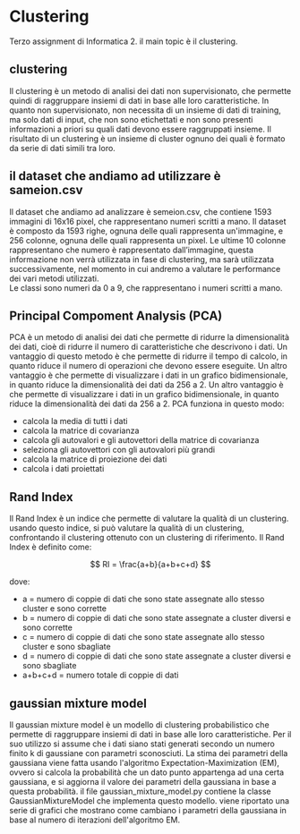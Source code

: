 # Clustering

Terzo assignment di Informatica 2. il main topic è il clustering.

## clustering

Il clustering è un metodo di analisi dei dati non supervisionato, che permette quindi di raggruppare insiemi di dati in
base
alle loro caratteristiche.
In quanto non supervisionato, non necessita di un insieme di dati di training, ma solo dati di input, che non sono
etichettati
e non sono presenti informazioni a priori su quali dati devono essere raggruppati insieme.
Il risultato di un clustering è un insieme di cluster ognuno dei quali è formato da serie di dati simili tra loro.

## il dataset che andiamo ad utilizzare è sameion.csv

Il dataset che andiamo ad analizzare è semeion.csv, che contiene 1593 immagini di 16x16 pixel, che rappresentano numeri
scritti a mano.
Il dataset è composto da 1593 righe, ognuna delle quali rappresenta un'immagine, e 256 colonne, ognuna delle quali
rappresenta un pixel.
Le ultime 10 colonne rappresentano che numero è rappresentato dall’immagine, questa informazione non verrà utilizzata in
fase di clustering, ma sarà utilizzata successivamente, nel momento in cui andremo a valutare le performance dei vari
metodi utilizzati.  
Le classi sono numeri da 0 a 9, che rappresentano i numeri scritti a mano.

## Principal Compoment Analysis (PCA)

PCA è un metodo di analisi dei dati che permette di ridurre la dimensionalità dei dati, cioè di ridurre il numero di
caratteristiche che descrivono i dati.
Un vantaggio di questo metodo è che permette di ridurre il tempo di calcolo, in quanto riduce il numero di operazioni
che devono essere eseguite.
Un altro vantaggio è che permette di visualizzare i dati in un grafico bidimensionale, in quanto riduce la
dimensionalità
dei dati da 256 a 2.
Un altro vantaggio è che permette di visualizzare i dati in un grafico bidimensionale, in quanto riduce la
dimensionalità
dei dati da 256 a 2.
PCA funziona in questo modo:

- calcola la media di tutti i dati
- calcola la matrice di covarianza
- calcola gli autovalori e gli autovettori della matrice di covarianza
- seleziona gli autovettori con gli autovalori più grandi
- calcola la matrice di proiezione dei dati
- calcola i dati proiettati

## Rand Index

Il Rand Index è un indice che permette di valutare la qualità di un clustering.
usando questo indice, si può valutare la qualità di un clustering, confrontando il clustering ottenuto con un
clustering di riferimento.
Il Rand Index è definito come:

$$
RI = \frac{a+b}{a+b+c+d}
$$

dove:

- a = numero di coppie di dati che sono state assegnate allo stesso cluster e sono corrette
- b = numero di coppie di dati che sono state assegnate a cluster diversi e sono corrette
- c = numero di coppie di dati che sono state assegnate allo stesso cluster e sono sbagliate
- d = numero di coppie di dati che sono state assegnate a cluster diversi e sono sbagliate
- a+b+c+d = numero totale di coppie di dati

## gaussian mixture model

Il gaussian mixture model è un modello di clustering probabilistico che permette di raggruppare insiemi di dati in base
alle loro
caratteristiche. Per il suo utilizzo si assume che i dati siano stati generati secondo un numero finito k di gaussiane
con parametri sconosciuti.
La stima dei parametri della gaussiana viene fatta usando l'algoritmo Expectation-Maximization (EM), ovvero si calcola
la probabilità che un dato punto appartenga ad una certa gaussiana, e si aggiorna il valore dei parametri della
gaussiana in base a questa probabilità.
il file gaussian_mixture_model.py contiene la classe GaussianMixtureModel che implementa questo modello. viene riportato
una
serie di grafici che mostrano come cambiano i parametri della gaussiana in base al numero di iterazioni dell'algoritmo
EM.

